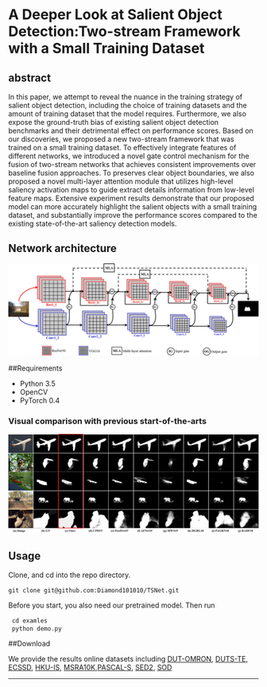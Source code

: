 # A Deeper Look at Salient Object Detection:Two-stream Framework with a Small Training Dataset

## abstract
In this paper, we attempt to reveal the nuance in the training strategy of salient object detection, including the choice of training datasets and the amount of training dataset that the model requires. Furthermore, we also expose the ground-truth bias of existing salient object detection benchmarks and their detrimental effect on performance scores. Based on our discoveries, we proposed a new two-stream framework that was trained on a small training dataset.  To effectively integrate features of different networks, we introduced a novel gate control mechanism for the fusion of two-stream networks that achieves consistent improvements over baseline fusion approaches. To preserves clear object boundaries, we also proposed a novel multi-layer attention module that utilizes high-level saliency activation maps to guide extract details information from low-level feature maps. Extensive experiment results demonstrate that our proposed model can more accurately highlight the salient objects with a small training dataset, and substantially improve the performance scores compared to the existing state-of-the-art saliency detection models.

## Network architecture

![fig1](./img/pipeline.png)


##Requirements
- Python 3.5
-  OpenCV
- PyTorch 0.4

### Visual comparison with previous start-of-the-arts

![fig1](./img/sal_maps.png)

## Usage
Clone, and cd into the repo directory. 


	
	git clone git@github.com:Diamond101010/TSNet.git
	
Before you start, you also need our pretrained model.
 Then run
 
	 cd examles
	 python demo.py


##Download

We provide the results online datasets including  [DUT-OMRON](https://drive.google.com/open?id=1hq6w_LhvMblyYdLFFskLtR77wm4NDFFm), [DUTS-TE](https://drive.google.com/open?id=1LYsFtnCOGiCSL4nyyD9UWw1T0gBo-34F), [ECSSD](https://drive.google.com/open?id=1QHkds8ZMAB_YdJZ8WaOb-mFQnHDa55Un), [HKU-IS](https://drive.google.com/open?id=1ApPVWLRDJDsT0iM54jZyevkErqcVPJSy), [MSRA10K](https://drive.google.com/open?id=1-u1KEfbYWXrJ1Ku1bgW8dZ1i2FnwjGiX),[PASCAL-S](https://drive.google.com/open?id=1jMuhfouo3sFXcDYHZtt8S7iWanUv4ftE), [SED2](https://drive.google.com/open?id=1PwyQvGqaeMKrz91JomZ-0OGQUgOV2XAN), [SOD](https://drive.google.com/open?id=1dwwZ-bxrUAYI0Q7q2Q8SXKP0WFYn25cf)

<hr>


